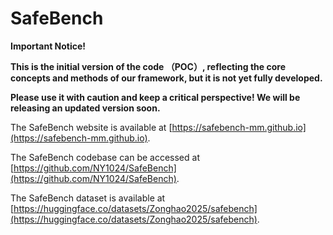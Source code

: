 # SafeBench

**Important Notice!**

**This is the initial version of the code （POC）, reflecting the core concepts and methods of our framework, but it is not yet fully developed.**

**Please use it with caution and keep a critical perspective! We will be releasing an updated version soon.**

The SafeBench website is available at [https://safebench-mm.github.io](https://safebench-mm.github.io). 

The SafeBench codebase can be accessed at [https://github.com/NY1024/SafeBench](https://github.com/NY1024/SafeBench).

The SafeBench dataset is available at [https://huggingface.co/datasets/Zonghao2025/safebench](https://huggingface.co/datasets/Zonghao2025/safebench).
